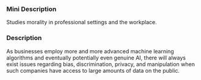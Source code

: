 ### Mini Description

Studies morality in professional settings and the workplace.

### Description

As businesses employ more and more advanced machine learning algorithms and eventually potentially even genuine AI, there will always exist issues regarding bias, discrimination, privacy, and manipulation when such companies have access to large amounts of data on the public.
